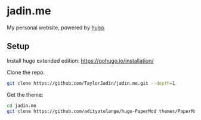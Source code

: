 # jadin.me
My personal website, powered by [hugo](http://gohugo.io/).

## Setup
Install hugo extended edition:
https://gohugo.io/installation/

Clone the repo:
```bash
git clone https://github.com/TaylorJadin/jadin.me.git --depth=1
```

Get the theme:
```bash
cd jadin.me
git clone https://github.com/adityatelange/hugo-PaperMod themes/PaperMod --depth=1
```
